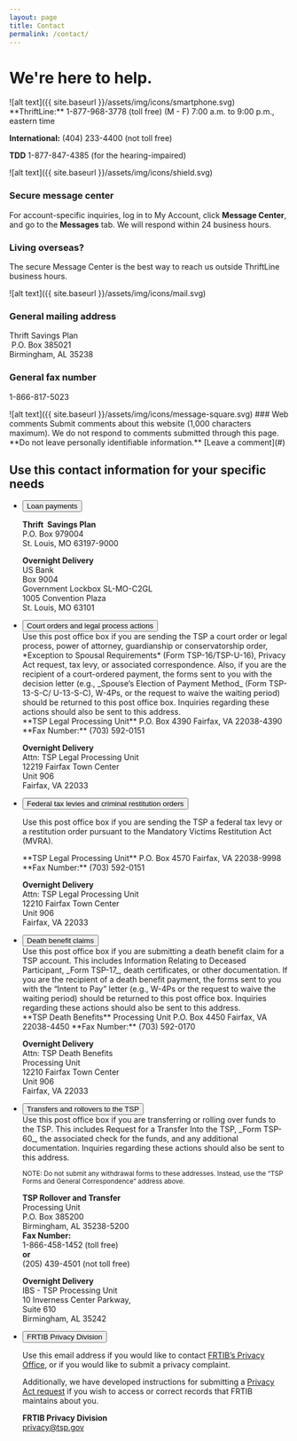 ```yaml
---
layout: page
title: Contact
permalink: /contact/
---
```

# We're here to help.

<section id="contact">
<!-- ROW 1 -->
<div class="usa-grid-full usa-layout-docs-main_content">
  <div class="usa-width-one-half" markdown="1">
![alt text]({{ site.baseurl }}/assets/img/icons/smartphone.svg)
**ThriftLine:** 1-877-968-3778 (toll free)
(M - F) 7:00 a.m. to 9:00 p.m., eastern time

**International:**
(404) 233-4400 (not toll free)

**TDD**
1-877-847-4385 (for the hearing-impaired)
  </div>
  <div class="usa-width-one-half" markdown="1">
![alt text]({{ site.baseurl }}/assets/img/icons/shield.svg)

### Secure message center
For account-specific inquiries, log in to My Account, click **Message Center**, and go to the **Messages** tab. We will respond within 24 business hours.

<div class="usa-alert usa-alert-info">
  <div class="usa-alert-body">
  <h3 class="usa-alert-heading">Living overseas?</h3>
  <p class="usa-alert-text">The secure Message Center is the best way to reach us outside ThriftLine business hours.</p>
  </div>
</div>


  </div>
</div>
<!-- ROW 2 -->
<div class="usa-grid-full usa-layout-docs-main_content">
<div class="usa-width-one-half" markdown="1">

![alt text]({{ site.baseurl }}/assets/img/icons/mail.svg)
### General mailing address
Thrift Savings Plan  
 P.O. Box 385021   
Birmingham, AL 35238

### General fax number
1-866-817-5023

</div>
  <!-- WEB COMMENTS -->
    <div class="usa-width-one-half" markdown="1">
![alt text]({{ site.baseurl }}/assets/img/icons/message-square.svg)
### Web comments    
Submit comments about this website (1,000 characters maximum). We do not respond to comments submitted through this page.
**Do not leave personally identifiable information.**
[Leave a comment](#)

</div>
    <!-- MAIL & FAX -->
</div>
<!-- ROW 3 -->
</section>

## Use this contact information for your specific needs

<ul class="usa-accordion">
  <li>
    <button class="usa-accordion-button"
      aria-expanded="false"
      aria-controls="a1">
      Loan payments
    </button>
<div id="a1" class="usa-accordion-content" markdown="1">

**Thrift Savings Plan**  
P.O. Box 979004  
St. Louis, MO 63197-9000

**Overnight Delivery**  
US Bank  
Box 9004  
Government Lockbox SL-MO-C2GL  
1005 Convention Plaza  
St. Louis, MO 63101  
</div>
</li>
<li>
    <button class="usa-accordion-button"
      aria-expanded="false"
      aria-controls="a2">
      Court orders and legal process actions
    </button>
<div id="a2" class="usa-accordion-content">
<div class="usa-grid-full">
<div class="usa-width-two-thirds" markdown="1">
Use this post office box if you are sending the TSP a court order or legal process,
power of attorney, guardianship or conservatorship order, *Exception to Spousal
Requirements* (Form TSP-16/TSP-U-16), Privacy Act request, tax levy, or associated
correspondence. Also, if you are the recipient of a court-ordered payment, the forms
sent to you with the decision letter (e.g., _Spouse’s Election of Payment Method_
(Form TSP-13-S-C/ U-13-S-C), W-4Ps, or the request to waive the waiting period)
should be returned to this post office box. Inquiries regarding these actions should
also be sent to this address.
</div>
<div class="usa-width-one-third" markdown="1">
**TSP Legal Processing Unit**  
P.O. Box 4390  
Fairfax, VA 22038-4390  
**Fax Number:**  
(703) 592-0151  

**Overnight Delivery**  
Attn: TSP Legal Processing Unit  
12219 Fairfax Town Center  
Unit 906  
Fairfax, VA 22033  
</div>
</div>

</div>
  </li><li>
    <button class="usa-accordion-button"
      aria-expanded="false"
      aria-controls="a3">
      Federal tax levies and criminal restitution orders
    </button>
<div id="a3" class="usa-accordion-content">
<div class="usa-grid-full">
<div class="usa-width-two-thirds" markdown="1">

Use this post office box if you are sending the TSP a federal tax levy or a restitution
order pursuant to the Mandatory Victims Restitution Act (MVRA).
</div>
<div class="usa-width-one-third" markdown="1">
**TSP Legal Processing Unit**  
P.O. Box 4570  
Fairfax, VA 22038-9998  
**Fax Number:**  
(703) 592-0151  

**Overnight Delivery**  
Attn: TSP Legal Processing Unit  
12210 Fairfax Town Center  
Unit 906  
Fairfax, VA 22033  
</div>
</div>




</div>
  </li><li>
    <button class="usa-accordion-button"
      aria-expanded="false"
      aria-controls="a4">
      Death benefit claims
    </button>
<div id="a4" class="usa-accordion-content">

<div class="usa-grid-full">
<div class="usa-width-two-thirds" markdown="1">
Use this post office box if you are submitting a death benefit claim for a TSP
account. This includes Information Relating to Deceased
Participant, _Form TSP-17_, death certificates, or other documentation. If you are the recipient of a
death benefit payment, the forms sent to you with the “Intent to Pay” letter (e.g.,
W-4Ps or the request to waive the waiting period) should be returned to this post
office box. Inquiries regarding these actions should also be sent to this address.
</div>
<div class="usa-width-one-third" markdown="1">
**TSP Death Benefits**  
Processing Unit  
P.O. Box 4450  
Fairfax, VA 22038-4450  
**Fax Number:**  
(703) 592-0170  

**Overnight Delivery**  
Attn: TSP Death Benefits  
Processing Unit  
12210 Fairfax Town Center  
Unit 906  
Fairfax, VA 22033  
</div>
</div>



</div>
  </li>
<li>
    <button class="usa-accordion-button"
      aria-expanded="false"
      aria-controls="a5">
      Transfers and rollovers to the TSP
    </button>
<div id="a5" class="usa-accordion-content">

<div class="usa-grid-full">
<div class="usa-width-two-thirds" markdown="1">
Use this post office box if you are transferring or rolling over funds to the TSP. This
includes Request for a Transfer Into the TSP, _Form TSP-60_, the associated
check for the funds, and any additional documentation. Inquiries regarding these
actions should also be sent to this address.

<small>NOTE: Do not submit any withdrawal forms to these addresses. Instead, use the “TSP Forms
and General Correspondence” address above.</small>

</div>
<div class="usa-width-one-third" markdown="1">

**TSP Rollover and Transfer**  
Processing Unit  
P.O. Box 385200  
Birmingham, AL 35238-5200  
**Fax Number:**  
1-866-458-1452 (toll free)  
**or**  
(205) 439-4501 (not toll free)  

**Overnight Delivery**  
IBS - TSP Processing Unit  
10 Inverness Center Parkway,  
Suite 610  
Birmingham, AL 35242  

</div>
</div>




</div>
</li>
<!-- PRIVACY CONTACT -->
<li>
    <button class="usa-accordion-button"
      aria-expanded="false"
      aria-controls="a6">
      FRTIB Privacy Division
    </button>
<div id="a6" class="usa-accordion-content">

<div class="usa-grid-full">
<div class="usa-width-two-thirds" markdown="1">

Use this email address if you would like to contact [FRTIB’s Privacy Office](/privacy/), or if you would like to submit a privacy complaint.

Additionally, we have developed instructions for submitting a [Privacy Act request](/contact-privacy/submit-privacy-act-request/) if you wish to access or correct records that FRTIB maintains about you.

</div>
<div class="usa-width-one-third" markdown="1">

**FRTIB Privacy Division**  
[privacy@tsp.gov](mailto:privacy@tsp.gov)

</div>
</div>
</div>
</li>
</ul>


<!-- CONTENT END -->
